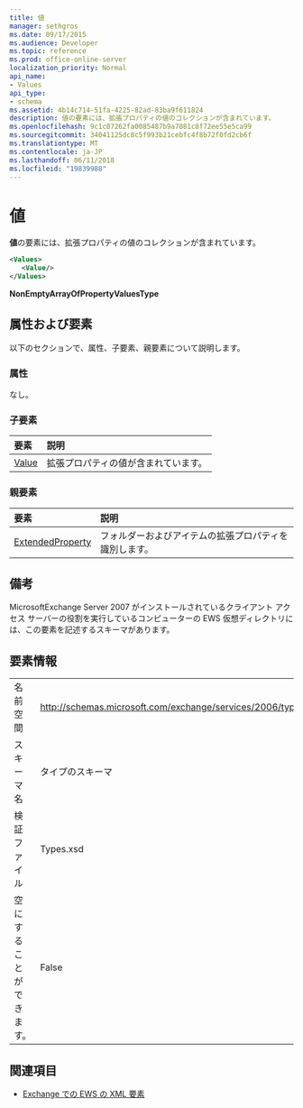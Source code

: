 ```yaml
---
title: 値
manager: sethgros
ms.date: 09/17/2015
ms.audience: Developer
ms.topic: reference
ms.prod: office-online-server
localization_priority: Normal
api_name:
- Values
api_type:
- schema
ms.assetid: 4b14c714-51fa-4225-82ad-83ba9f611824
description: 値の要素には、拡張プロパティの値のコレクションが含まれています。
ms.openlocfilehash: 9c1c07262fa0085487b9a7081c8f72ee55e5ca99
ms.sourcegitcommit: 34041125dc8c5f993b21cebfc4f8b72f0fd2cb6f
ms.translationtype: MT
ms.contentlocale: ja-JP
ms.lasthandoff: 06/11/2018
ms.locfileid: "19839988"
---
```

# <a name="values"></a>値

**値**の要素には、拡張プロパティの値のコレクションが含まれています。 
  
```xml
<Values>
   <Value/>
</Values>
```

**NonEmptyArrayOfPropertyValuesType**

## <a name="attributes-and-elements"></a>属性および要素

以下のセクションで、属性、子要素、親要素について説明します。
  
### <a name="attributes"></a>属性

なし。
  
### <a name="child-elements"></a>子要素

|**要素**|**説明**|
|:-----|:-----|
|[Value](value.md) <br/> |拡張プロパティの値が含まれています。  <br/> |
   
### <a name="parent-elements"></a>親要素

|**要素**|**説明**|
|:-----|:-----|
|[ExtendedProperty](extendedproperty.md) <br/> |フォルダーおよびアイテムの拡張プロパティを識別します。  <br/> |
   
## <a name="remarks"></a>備考

MicrosoftExchange Server 2007 がインストールされているクライアント アクセス サーバーの役割を実行しているコンピューターの EWS 仮想ディレクトリには、この要素を記述するスキーマがあります。
  
## <a name="element-information"></a>要素情報

|||
|:-----|:-----|
|名前空間  <br/> |http://schemas.microsoft.com/exchange/services/2006/types  <br/> |
|スキーマ名  <br/> |タイプのスキーマ  <br/> |
|検証ファイル  <br/> |Types.xsd  <br/> |
|空にすることができます。  <br/> |False  <br/> |
   
## <a name="see-also"></a>関連項目

- [Exchange での EWS の XML 要素](ews-xml-elements-in-exchange.md)

